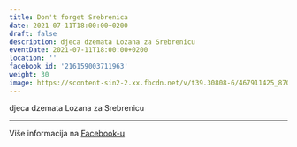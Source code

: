 ```yaml
---
title: Don't forget Srebrenica
date: 2021-07-11T18:00:00+0200
draft: false
description: djeca dzemata Lozana za Srebrenicu
eventDate: 2021-07-11T18:00:00+0200
location: ''
facebook_id: '216159003711963'
weight: 30
image: https://scontent-sin2-2.xx.fbcdn.net/v/t39.30808-6/467911425_8702124949883247_8451066247417132989_n.jpg?_nc_cat=103&ccb=1-7&_nc_sid=9e60e4&_nc_ohc=oFD5ylIADNcQ7kNvwE4Anlv&_nc_oc=AdnzRQiKjczNS6j55wb7zRdQVtNIEFSo0E1UHuU_uSQZI8xmpAJe9n1ajppM3vdMJa8&_nc_zt=23&_nc_ht=scontent-sin2-2.xx&edm=ABTKTjYEAAAA&_nc_gid=8nkTUO2lUo6UukIKOnL2IA&oh=00_AfOXLYYibtYxQU5DZwu72NhIyMuYTMonTcA0ejwoEob_vQ&oe=685576D9
---
```


djeca dzemata Lozana za Srebrenicu

---

Više informacija na [Facebook-u](https://facebook.com/events/216159003711963)